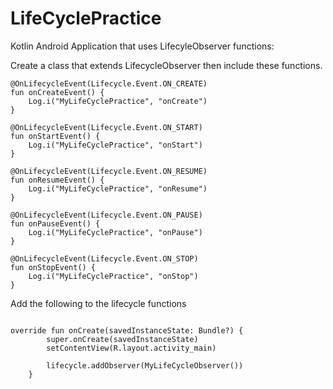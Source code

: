# LifeCyclePractice


Kotlin Android Application that uses LifecyleObserver functions:

Create a class that extends LifecycleObserver then include these functions.

    @OnLifecycleEvent(Lifecycle.Event.ON_CREATE)
    fun onCreateEvent() {
        Log.i("MyLifeCyclePractice", "onCreate")
    }

    @OnLifecycleEvent(Lifecycle.Event.ON_START)
    fun onStartEvent() {
        Log.i("MyLifeCyclePractice", "onStart")
    }

    @OnLifecycleEvent(Lifecycle.Event.ON_RESUME)
    fun onResumeEvent() {
        Log.i("MyLifeCyclePractice", "onResume")
    }

    @OnLifecycleEvent(Lifecycle.Event.ON_PAUSE)
    fun onPauseEvent() {
        Log.i("MyLifeCyclePractice", "onPause")
    }

    @OnLifecycleEvent(Lifecycle.Event.ON_STOP)
    fun onStopEvent() {
        Log.i("MyLifeCyclePractice", "onStop")
    }


Add the following to the lifecycle functions

```

override fun onCreate(savedInstanceState: Bundle?) {
        super.onCreate(savedInstanceState)
        setContentView(R.layout.activity_main)

        lifecycle.addObserver(MyLifeCycleObserver())
    }

